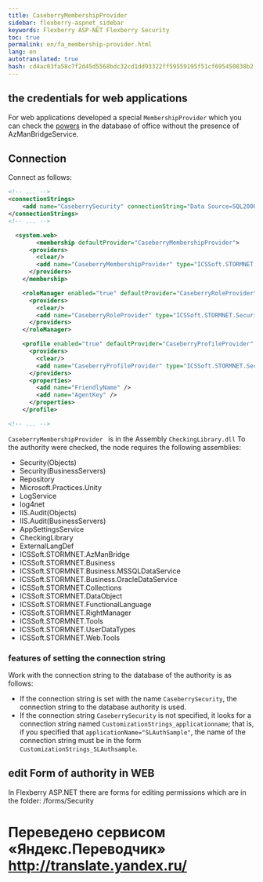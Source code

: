 ```yaml
--- 
title: CaseberryMembershipProvider 
sidebar: flexberry-aspnet_sidebar 
keywords: Flexberry ASP-NET Flexberry Security 
toc: true 
permalink: en/fa_membership-provider.html 
lang: en 
autotranslated: true 
hash: cd4ac03fa58c7f2d45d5568bdc32cd1dd93322ff59559195f51cf695450838b2 
--- 
```


## the credentials for web applications 

For web applications developed a special `MembershipProvider` which you can check the [powers](efs_right-manager-module.html) in the database of office without the presence of AzManBridgeService. 

## Connection 

Connect as follows: 

``` xml
<!-- ... -->
<connectionStrings>
    <add name="CaseberrySecurity" connectionString="Data Source=SQL2008R2;Initial Catalog=Test;Integrated Security=False;USER ID=editor;Password=123456;" providerName="ICSSoft.STORMNET.Business.MSSQLDataService, ICSSoft.STORMNET.Business.MSSQLDataService, Version=1.0.0.1, Culture=neutral, PublicKeyToken=49b42003269a4a66"/>
</connectionStrings>
<!-- ... -->

  <system.web>
        <membership defaultProvider="CaseberryMembershipProvider">
      <providers>
        <clear/>
        <add name="CaseberryMembershipProvider" type="ICSSoft.STORMNET.Security.CaseberryMembershipProvider" applicationName="SLAuthSample"/>
      </providers>
    </membership>

    <roleManager enabled="true" defaultProvider="CaseberryRoleProvider">
      <providers>
        <clear/>
        <add name="CaseberryRoleProvider" type="ICSSoft.STORMNET.Security.CaseberryRoleProvider" applicationName="SLAuthSample" />
      </providers>
    </roleManager>

    <profile enabled="true" defaultProvider="CaseberryProfileProvider" automaticSaveEnabled="false">
      <providers>
        <clear/>
        <add name="CaseberryProfileProvider" type="ICSSoft.STORMNET.Security.CaseberryProfileProvider" applicationName="SLAuthSample"/>
      </providers>
      <properties>
        <add name="FriendlyName" />
        <add name="AgentKey" />
      </properties>
    </profile>

<!-- ... -->
``` 

`CaseberryMembershipProvider ` is in the Assembly `CheckingLibrary.dll` 
To the authority were checked, the node requires the following assemblies: 

* Security(Objects) 
* Security(BusinessServers) 
* Repository 
* Microsoft.Practices.Unity 
* LogService 
* log4net 
* IIS.Audit(Objects) 
* IIS.Audit(BusinessServers) 
* AppSettingsService 
* CheckingLibrary 
* ExternalLangDef 
* ICSSoft.STORMNET.AzManBridge 
* ICSSoft.STORMNET.Business 
* ICSSoft.STORMNET.Business.MSSQLDataService 
* ICSSoft.STORMNET.Business.OracleDataService 
* ICSSoft.STORMNET.Collections 
* ICSSoft.STORMNET.DataObject 
* ICSSoft.STORMNET.FunctionalLanguage 
* ICSSoft.STORMNET.RightManager 
* ICSSoft.STORMNET.Tools 
* ICSSoft.STORMNET.UserDataTypes 
* ICSSoft.STORMNET.Web.Tools 

### features of setting the connection string 

Work with the connection string to the database of the authority is as follows: 

* If the connection string is set with the name `CaseberrySecurity`, the connection string to the database authority is used. 
* If the connection string `CaseberrySecurity` is not specified, it looks for a connection string named `CustomizationStrings_applicationname`; that is, if you specified that `applicationName="SLAuthSample"`, the name of the connection string must be in the form `CustomizationStrings_SLAuthsample`. 

## edit Form of authority in WEB 

In Flexberry ASP.NET there are forms for editing permissions which are in the folder: /forms/Security 



 # Переведено сервисом «Яндекс.Переводчик» http://translate.yandex.ru/